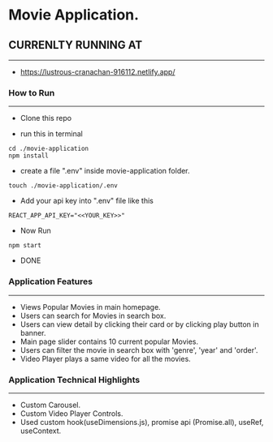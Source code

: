 # Movie Application.

## CURRENLTY RUNNING AT

---

- https://lustrous-cranachan-916112.netlify.app/

### How to Run

---

- Clone this repo

- run this in terminal

```
cd ./movie-application
npm install
```

- create a file ".env" inside movie-application folder.

```
touch ./movie-application/.env
```

- Add your api key into ".env" file like this

```
REACT_APP_API_KEY="<<YOUR_KEY>>"
```

- Now Run

```
npm start
```

- DONE

### Application Features

---

- Views Popular Movies in main homepage.
- Users can search for Movies in search box.
- Users can view detail by clicking their card or by clicking play button in banner.
- Main page slider contains 10 current popular Movies.
- Users can filter the movie in search box with 'genre', 'year' and 'order'.
- Video Player plays a same video for all the movies.

### Application Technical Highlights

---

- Custom Carousel.
- Custom Video Player Controls.
- Used custom hook(useDimensions.js), promise api (Promise.all), useRef, useContext.
